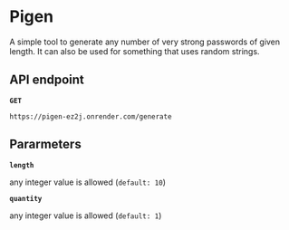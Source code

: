 # Pigen

A simple tool to generate any number of very strong passwords of given length. It can also be used for something that uses random strings.

## API endpoint
**`GET`**
```
https://pigen-ez2j.onrender.com/generate
```
## Pararmeters
**`length`**

any integer value is allowed (`default: 10`)

**`quantity`**

any integer value is allowed (`default: 1`)
